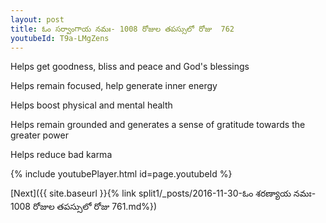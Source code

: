 ```yaml
---
layout: post
title: ఓం సర్వాంగాయ నమః- 1008 రోజుల తపస్సులో రోజు  762
youtubeId: T9a-LMgZens
---
```

 
 
Helps get goodness, bliss and peace and God's blessings
 
Helps remain focused, help generate inner energy 
 
Helps boost physical and mental health 
 
Helps remain grounded and generates a sense of gratitude towards the greater power 
 
Helps reduce bad karma
 
 
 
 


{% include youtubePlayer.html id=page.youtubeId %}
 
[Next]({{ site.baseurl }}{% link  split1/_posts/2016-11-30-ఓం శరణ్యాయ నమః- 1008 రోజుల తపస్సులో రోజు  761.md%})
 
